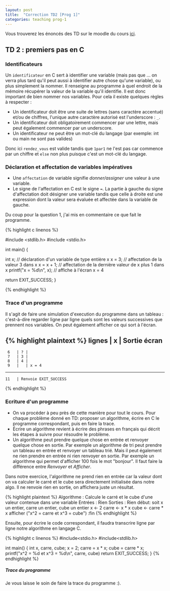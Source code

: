 ```yaml
---
layout: post
title:  "Correction TD2 [Prog 1]"
categories: teaching prog-1
---
```


<p>Vous trouverez les énoncés des TD sur le moodle du cours <a href="https://moodlelms.univ-paris13.fr/course/view.php?id=1394">ici</a>.</p>


<h2 class="listing"> TD 2 : premiers pas en C </h2>

<h3> Identificateurs </h3>

<p>Un <code>identificateur</code> en C sert à identifier une variable (mais pas que ... on verra plus tard qu'il peut aussi à identifier autre chose qu'une variable), ou plus simplement la nommer. Il renseigne au programme à quel endroit de la mémoire récupérer la valeur de la variable qu'il identifie. Il est donc important de bien nommer nos variables. Pour cela il existe quelques règles à respecter :
</p>

<ul class="tips">
  <li>
    Un identificateur doit être une suite de lettres (sans caractère accentué) et/ou de chiffres, l'unique autre caractère autorisé est l'underscore : <code>_</code>.
  </li>  
  <li>
    Un identificateur doit obligatoirement commencer par une lettre, mais peut également commencer par un underscore.
  </li>
  <li>
    Un identificateur ne peut être un mot-clé du langage (par exemple: int ou main ne sont pas valides)
  </li>
</ul>  

 Donc ici <code>rendez_vous</code> est valide tandis que <code>1par1</code> ne l'est pas car commence par un chiffre et <code>else</code> non plus puisque c'est un mot-clé du langage.

<h3>Déclaration et affectation de variables impératives</h3>

<ul class="tips">
  <li>
    Une <code>affectation</code> de variable signifie <em>donner/assigner</em> une valeur à une variable.
  </li>
  <li>
    Le signe de l'affectation en C est le signe <code>=</code>. La partie à gauche du signe d'affectation doit désigner une variable tandis que celle à droite est une expression dont la valeur sera évaluée et affectée dans la variable de gauche.
  </li>
</ul>  
Du coup pour la question 1, j'ai mis en commentaire ce que fait le programme.


{% highlight c linenos %}

#include <stdlib.h>
#include <stdio.h>

int main() {

int x; // déclaration d'un variable de type entière x
x = 3; // affectation de la valeur 3 dans x
x = x + 1; // affectation de la dernière valeur de x plus 1 dans x
printf("x = %d\n", x); // affiche à l'écran x = 4

return EXIT_SUCCESS;
}

{% endhighlight %}

<h3>Trace d'un programme</h3>

<p>Il s'agit de faire une simulation d'execution du programme dans un tableau : c'est-à-dire regarder ligne par ligne quels sont les valeurs successives que prennent nos variables. On peut également afficher ce qui sort à l'écran.</p>

{% highlight plaintext %}
  lignes | x | Sortie écran
  -----------------------------
     6   | ? |
     7   | 3 |
     8   | 4 |
     9   |   | x = 4
  -----------------------------
    11   | Renvoie EXIT_SUCCESS
{% endhighlight %}

<h3>Ecriture d'un programme</h3>
<ul class="tips">
  <li>On va procéder à peu près de cette manière pour tout le cours. Pour chaque problème donné en TD: proposer un algorithme, écrire en C le programme correspondant, puis en faire la trace.</li>
  <li>Écrire un algorithme revient à écrire des phrases en français qui décrit les étapes à suivre pour résoudre le problème.</li>
  <li>Un algorithme peut prendre quelque chose en entrée et renvoyer quelque chose en sortie. Par exemple un algorithme de tri peut prendre un tableau en entrée et renvoyer un tableau trié. Mais il peut également ne rien prendre en entrée ni rien renvoyer en sortie. Par exemple un algorithme qui permet d'afficher 100 fois le mot "bonjour". Il faut faire la différence entre <em>Renvoyer</em> et <em>Afficher</em>.</li>
</ul>
<p>Dans notre exercice, l'algorithme ne prend rien en entrée car la valeur dont on va calculer le carré et le cube sera directement initialisée dans notre algo. Il ne renvoie rien en sortie, on affichera juste un résultat.</p>

{% highlight plaintext %}
Algorithme : Calcule le carré et le cube d'une valeur contenue dans une variable
Entrées : Rien
Sorties : Rien
début:
  soit x un entier, carre un entier, cube un entier
  x <- 2
  carre <- x * x
  cube <- carre * x
  afficher ("x^2 = carre et x^3 = cube")
:fin
{% endhighlight %}

<p>Ensuite, pour écrire le code correspondant, il faudra transcrire ligne par ligne notre algorithme en langage C.</p>

{% highlight c linenos %}
#include<stdio.h>
#include<stdlib.h>

int main() {
  int x, carre, cube;
  x = 2;
  carre = x * x;
  cube = carre * x;
  printf("x^2 = %d et x^3 = %d\n", carre, cube)
  return EXIT_SUCCESS;
}
{% endhighlight %}


<h5>Trace du programme</h5>
<p>Je vous laisse le soin de faire la trace du programme :).</p>
